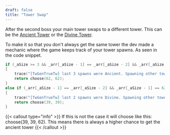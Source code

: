 ```yaml
---
draft: false
title: "Tower Swap"
---
```


After the second boss your main tower swaps to a different tower. This can be the [Ancient Tower](/towers/ancient-tower) or the [Divine Tower](/towers/divine-tower).

To make it so that you don't always get the same tower the dev made a mechanic where the game keeps track of your tower spawns. As seen in the code snippet.

``` c
if (_aSize >= 3 && _arr[_aSize - 1] == _arr[_aSize - 2] && _arr[_aSize - 1] == _arr[_aSize - 3] && _arr[_aSize - 1] == 39)
{
    trace("[TwGenTrueTw] last 3 spawns were Ancient. Spawning other towers...");
    return choose(62, 62);
}
else if (_arr[_aSize - 1] == _arr[_aSize - 2] && _arr[_aSize - 1] == 62)
{
    trace("[TwGenTrueTw] last 2 spawns were Divine. Spawning other towers...");
    return choose(39, 39);
}
```
{{< callout type="info" >}}
If this is not the case it will choose like this: choose(39, 39, 62).
This means there is always a higher chance to get the ancient tower
{{< /callout >}}
